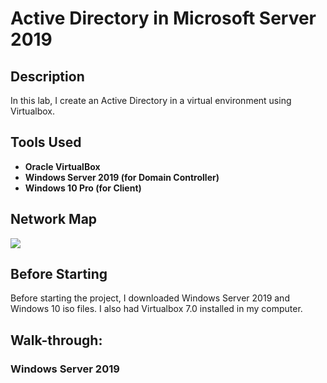 <h1>Active Directory in Microsoft Server 2019</h1>

<h2>Description</h2>
In this lab, I create an Active Directory in a virtual environment using Virtualbox. 
<br />


<h2>Tools Used</h2>

- <b>Oracle VirtualBox</b> 
- <b>Windows Server 2019 (for Domain Controller)</b>
- <b>Windows 10 Pro (for Client)</b>

<h2>Network Map</h2>
<img src="https://i.imgur.com/rKLa7Li.png" />

<h2>Before Starting</h2>
Before starting the project, I downloaded Windows Server 2019 and Windows 10 iso files. I also had Virtualbox 7.0 installed in my computer.  
<h2>Walk-through:</h2>


<h3>Windows Server 2019</h3>
















<!--
 ```diff
- text in red
+ text in green
! text in orange
# text in gray
@@ text in purple (and bold)@@
```
--!>
